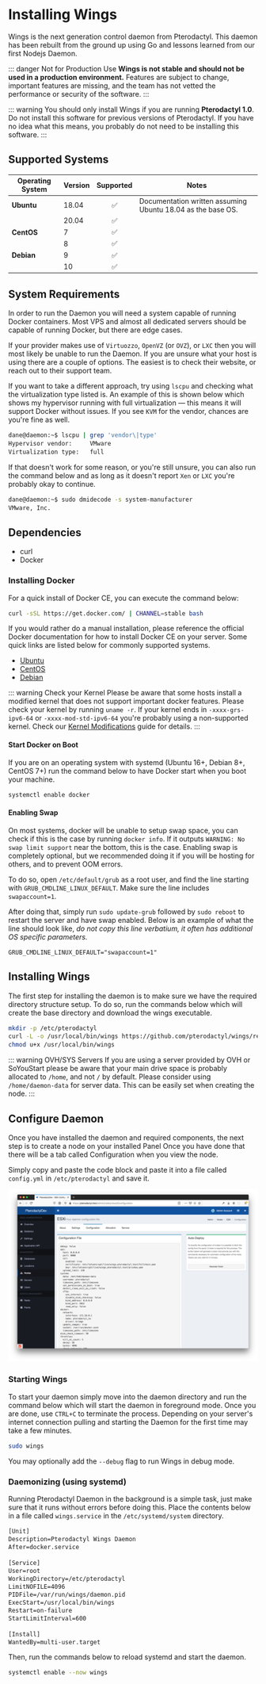 # Installing Wings

Wings is the next generation control daemon from Pterodactyl. This daemon has been rebuilt from the
ground up using Go and lessons learned from our first Nodejs Daemon.

::: danger Not for Production Use
**Wings is not stable and should not be used in a production environment.** Features are subject
to change, important features are missing, and the team has not vetted the performance or
security of the software.
:::

::: warning
You should only install Wings if you are running **Pterodactyl 1.0**. Do not install this software
for previous versions of Pterodactyl. If you have no idea what this means, you probably do not need
to be installing this software.
:::

## Supported Systems
| Operating System | Version | Supported | Notes |
| ---------------- | ------- | :-------: | ----- |
| **Ubuntu** | 18.04 | :white_check_mark: | Documentation written assuming Ubuntu 18.04 as the base OS. |
| | 20.04 | :white_check_mark: | |
| **CentOS** | 7 | :white_check_mark: | |
| | 8 | :white_check_mark: | |
| **Debian** | 9 | :white_check_mark: | |
| | 10 | :white_check_mark: | |

## System Requirements
In order to run the Daemon you will need a system capable of running Docker containers. Most VPS and almost all
dedicated servers should be capable of running Docker, but there are edge cases.

If your provider makes use of `Virtuozzo`, `OpenVZ` (or `OVZ`), or `LXC` then you will most likely be unable to
run the Daemon. If you are unsure what your host is using there are a couple of options. The easiest is to check
their website, or reach out to their support team.

If you want to take a different approach, try using `lscpu` and checking what the virtualization type listed is. An
example of this is shown below which shows my hypervisor running with full virtualization — this means it will
support Docker without issues. If you see `KVM` for the vendor, chances are you're fine as well.

``` bash
dane@daemon:~$ lscpu | grep 'vendor\|type'
Hypervisor vendor:     VMware
Virtualization type:   full
```

If that doesn't work for some reason, or you're still unsure, you can also run the command below and as long as it 
doesn't report `Xen` or `LXC` you're probably okay to continue.

``` bash
dane@daemon:~$ sudo dmidecode -s system-manufacturer
VMware, Inc.
```

## Dependencies
* curl
* Docker

### Installing Docker
For a quick install of Docker CE, you can execute the command below:
``` bash
curl -sSL https://get.docker.com/ | CHANNEL=stable bash
```

If you would rather do a manual installation, please reference the official Docker documentation for how to install Docker CE on your server. Some quick links
are listed below for commonly supported systems.

* [Ubuntu](https://docs.docker.com/install/linux/docker-ce/ubuntu/#install-docker-ce)
* [CentOS](https://docs.docker.com/install/linux/docker-ce/centos/#install-docker-ce)
* [Debian](https://docs.docker.com/install/linux/docker-ce/debian/#install-docker-ce)

::: warning Check your Kernel
Please be aware that some hosts install a modified kernel that does not support important docker features. Please
check your kernel by running `uname -r`. If your kernel ends in `-xxxx-grs-ipv6-64` or `-xxxx-mod-std-ipv6-64` you're
probably using a non-supported kernel. Check our [Kernel Modifications](kernel_modifications.md) guide for details.
:::

#### Start Docker on Boot
If you are on an operating system with systemd (Ubuntu 16+, Debian 8+, CentOS 7+) run the command below to have Docker start when you boot your machine.

``` bash
systemctl enable docker
```

#### Enabling Swap
On most systems, docker will be unable to setup swap space, you can check if this is the case by running `docker info`.
If it outputs `WARNING: No swap limit support` near the bottom, this is the case. Enabling swap is completely optional,
but we recommended doing it if you will be hosting for others, and to prevent OOM errors.

To do so, open `/etc/default/grub` as a root user, and find the line starting with `GRUB_CMDLINE_LINUX_DEFAULT`. Make
sure the line includes `swapaccount=1`.

After doing that, simply run `sudo update-grub` followed by `sudo reboot` to restart the server and have swap enabled.
Below is an example of what the line should look like, _do not copy this line verbatium, it often has additional
OS specific parameters._

``` text
GRUB_CMDLINE_LINUX_DEFAULT="swapaccount=1"
```

## Installing Wings
The first step for installing the daemon is to make sure we have the required directory structure setup. To do so,
run the commands below which will create the base directory and download the wings executable.

``` bash
mkdir -p /etc/pterodactyl
curl -L -o /usr/local/bin/wings https://github.com/pterodactyl/wings/releases/download/v1.0.0-beta.5/wings_linux_amd64
chmod u+x /usr/local/bin/wings
```

::: warning OVH/SYS Servers
If you are using a server provided by OVH or SoYouStart please be aware that your main drive space is probably allocated to
`/home`, and not `/` by default. Please consider using `/home/daemon-data` for server data. This can be easily
set when creating the node.
:::

## Configure Daemon
Once you have installed the daemon and required components, the next step is to create a node on your installed Panel
Once you have done that there will be a tab called Configuration when you view the node.

Simply copy and paste the code block and paste it into a file called `config.yml` in `/etc/pterodactyl` and save it.

![](./../../.vuepress/public/wings_configuration_example.png)

### Starting Wings
To start your daemon simply move into the daemon directory and run the command below which will start the daemon in
foreground mode. Once you are done, use `CTRL+C` to terminate the process. Depending on your server's internet connection
pulling and starting the Daemon for the first time may take a few minutes.

``` bash
sudo wings
```

You may optionally add the `--debug` flag to run Wings in debug mode.

### Daemonizing (using systemd)
Running Pterodactyl Daemon in the background is a simple task, just make sure that it runs without errors before doing
this. Place the contents below in a file called `wings.service` in the `/etc/systemd/system` directory.

``` text
[Unit]
Description=Pterodactyl Wings Daemon
After=docker.service

[Service]
User=root
WorkingDirectory=/etc/pterodactyl
LimitNOFILE=4096
PIDFile=/var/run/wings/daemon.pid
ExecStart=/usr/local/bin/wings
Restart=on-failure
StartLimitInterval=600

[Install]
WantedBy=multi-user.target
```

Then, run the commands below to reload systemd and start the daemon.

``` bash
systemctl enable --now wings
```
